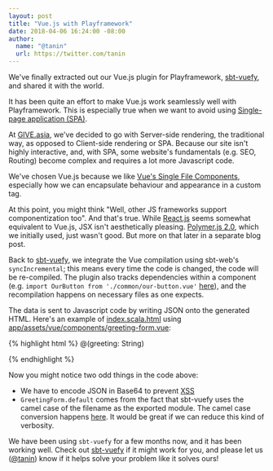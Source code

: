```yaml
---
layout: post
title: "Vue.js with Playframework"
date: 2018-04-06 16:24:00 -08:00
author:
  name: "@tanin"
  url: https://twitter.com/tanin
---
```


We've finally extracted out our Vue.js plugin for Playframework, <a href="https://github.com/GIVESocialMovement/sbt-vuefy">sbt-vuefy</a>, and shared it with the world.

It has been quite an effort to make Vue.js work seamlessly well with Playframework. This is especially true when we want to avoid using <a href="https://en.wikipedia.org/wiki/Single-page_application">Single-page application (SPA)</a>.

<!---excerpt--->

At <a href="https://give.asia">GIVE.asia</a>, we've decided to go with Server-side rendering, the traditional way, as opposed to Client-side rendering or SPA. Because our site isn't highly interactive, and, with SPA, some website's fundamentals (e.g. SEO, Routing) become complex
and requires a lot more Javascript code.

We've chosen Vue.js because we like <a href="https://vuejs.org/v2/guide/single-file-components.html">Vue's Single File Components</a>, especially how we can encapsulate behaviour and appearance in a custom tag.

At this point, you might think "Well, other JS frameworks support componentization too". And that's true. While <a href="https://reactjs.org">React.js</a> seems somewhat equivalent to Vue.js, JSX isn't aesthetically pleasing. <a href="https://www.polymer-project.org">Polymer.js 2.0</a>, which we initially used, just wasn't good. But more on that later in a separate blog post.

Back to <a href="https://github.com/GIVESocialMovement/sbt-vuefy">sbt-vuefy</a>, we integrate the Vue compilation using sbt-web's `syncIncremental`; this means every time the code is changed, the code will be re-compiled. The plugin also tracks dependencies within a component (e.g. `import OurButton from './common/our-button.vue'` <a href="https://github.com/GIVESocialMovement/sbt-vuefy/blob/master/test-play-project/app/assets/vue/components/greeting-form.vue">here</a>), and the recompilation happens on necessary files as one expects.

The data is sent to Javascript code by writing JSON onto the generated HTML. Here's an example of <a href="https://github.com/GIVESocialMovement/sbt-vuefy/blob/master/test-play-project/app/views/index.scala.html">index.scala.html</a> using <a href="https://github.com/GIVESocialMovement/sbt-vuefy/blob/master/test-play-project/app/assets/vue/components/greeting-form.vue">app/assets/vue/components/greeting-form.vue</a>:

{% highlight html %}
@(greeting: String)

<script src="https://cdnjs.cloudflare.com/ajax/libs/vue/2.5.16/vue.js"></script>
<script src='@routes.Assets.versioned("vue/components/greeting-form.js")'></script>

<script>
  function parse(s) {
    return JSON.parse(decodeURIComponent(escape(atob(s))));
  }
</script>

<div id="app"></div>
<script>
  var app = new Vue({
    el: '#app',
    render: function(html) {
      return html(GreetingForm.default, {
        props: {
          greeting: parse("@libraries.Base64.encodeString(greeting)")
        }
      });
    }
  })
</script>
{% endhighlight %}

Now you might notice two odd things in the code above:

* We have to encode JSON in Base64 to prevent <a href="https://www.owasp.org/index.php/Cross-site_Scripting_(XSS)">XSS</a>
* `GreetingForm.default` comes from the fact that sbt-vuefy uses the camel case of the filename as the exported module. The camel case conversion happens <a href="https://github.com/GIVESocialMovement/sbt-vuefy/blob/master/src/main/resources/sbt-vuefy-plugin.js#L2">here</a>. It would be great if we can reduce this kind of verbosity.

We have been using `sbt-vuefy` for a few months now, and it has been working well.
Check out <a href="https://github.com/GIVESocialMovement/sbt-vuefy">sbt-vuefy</a> if it might work for you,
and please let us (<a href="https://twitter.com/tanin">@tanin</a>) know if it helps solve your problem like it solves ours!
